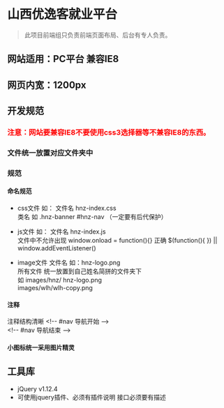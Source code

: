 # 山西优逸客就业平台
> 此项目前端组只负责前端页面布局、后台有专人负责。

## 网站适用：PC平台 兼容IE8
## 网页内宽：1200px
## 开发规范
### <span style='color:red'>注意：网站要兼容IE8不要使用css3选择器等不兼容IE8的东西。</span>
### 文件统一放置对应文件夹中
### 规范
#### 命名规范
- css文件  如： 文件名  hnz-index.css  <br>
                类名 如 .hnz-banner  #hnz-nav （一定要有后代保护）
  
- js文件   如： 文件名  hnz-index.js  <br>
           文件中不允许出现  window.onload = function(){}  正确 $(function(){ }) || window.addEventListener() 
- image文件
  文件名 如：hnz-logo.png<br/>
  所有文件 统一放置到自己姓名简拼的文件夹下<br/> 如   images/hnz/ hnz-logo.png<br/> images/wlh/wlh-copy.png
#### 注释
注释结构清晰
\<!-- #nav 导航开始  --\><br>
\<!-- #nav 导航结束  --\>

#### 小图标统一采用图片精灵


## 工具库
- jQuery v1.12.4
- 可使用jquery插件、必须有插件说明 接口必须要有描述
